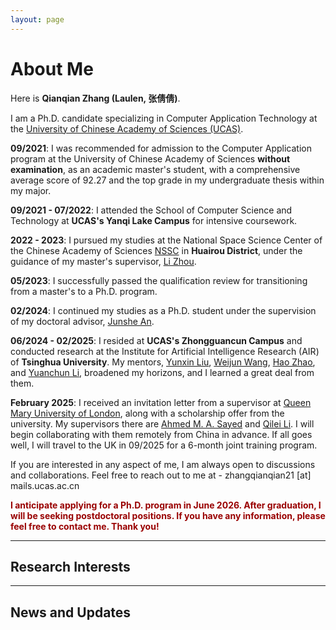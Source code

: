 ```yaml
---
layout: page
---
```


# About Me

<!-- <img src="https://laulen.github.io/qianqianzhang2.jpg" class="floatpic"> -->

Here is **Qianqian Zhang (Laulen, 张倩倩)**.<br>

I am a Ph.D. candidate specializing in Computer Application Technology at the [University of Chinese Academy of Sciences (UCAS)](https://www.ucas.edu.cn/).

**09/2021**: I was recommended for admission to the Computer Application program at the University of Chinese Academy of Sciences **without examination**, as an academic master's student, with a comprehensive average score of 92.27 and the top grade in my undergraduate thesis within my major.

**09/2021 - 07/2022**: I attended the School of Computer Science and Technology at **UCAS's Yanqi Lake Campus** for intensive coursework.

**2022 - 2023**: I pursued my studies at the National Space Science Center of the Chinese Academy of Sciences [NSSC](http://www.nssc.ac.cn/) in **Huairou District**, under the guidance of my master's supervisor, [Li Zhou](https://people.ucas.ac.cn/~0020524).

**05/2023**: I successfully passed the qualification review for transitioning from a master's to a Ph.D. program.

**02/2024**: I continued my studies as a Ph.D. student under the supervision of my doctoral advisor, [Junshe An](https://people.ucas.ac.cn/~0000637).

**06/2024 - 02/2025**: I resided at **UCAS's Zhongguancun Campus** and conducted research at the Institute for Artificial Intelligence Research (AIR) of **Tsinghua University**. My mentors, [Yunxin Liu](https://yunxinliu.github.io/), [Weijun Wang](https://weijunalexwang.github.io/), [Hao Zhao](https://sites.google.com/view/fromandto), and [Yuanchun Li](https://yuanchun-li.github.io/), broadened my horizons, and I learned a great deal from them.

**February 2025**: I received an invitation letter from a supervisor at [Queen Mary University of London](https://www.qmul.ac.uk/), along with a scholarship offer from the university. My supervisors there are [Ahmed M. A. Sayed](http://www.eecs.qmul.ac.uk/~ahmed/) and [Qilei Li](https://li.qilei.me/). I will begin collaborating with them remotely from China in advance. If all goes well, I will travel to the UK in 09/2025 for a 6-month joint training program.

If you are interested in any aspect of me, I am always open to discussions and collaborations. Feel free to reach out to me at - zhangqianqian21 [at] mails.ucas.ac.cn

**<font color="#990000">I anticipate applying for a Ph.D. program in June 2026. After graduation, I will be seeking postdoctoral positions. If you have any information, please feel free to contact me. Thank you!</font>**

---

## Research Interests

<!-- - [Internet of Everything](https://scholar.google.com/citations?view_op=search_authors&hl=zh-CN&mauthors=label:internet_of_everything)
- Molecular Communication
- Wireless Communication
- AI-powered Communication

My current research focuses on practical problems that artificial intelligence faces in real life. My interests are on the Machine Learning and its applications in Industrial IoT. In a word, advanced technologies like ML and IoT positively influence the life of everybody.  I wish to devote my talent to this meaningful cause and bring well-being to society. -->

---

## News and Updates

<!-- - **June 2024**：Very excited to be selected as [KDD UC Scholar](https://kdd2024.kdd.org/undergraduate-consortium/). See you in Spain!
- **May 2024：**My bachelor thesis won the Annual Best Thesis Award (Top 1/300).
- **April 2024：**Our work *BLEGuard* has been accepted to [MobiSys 2024](https://www.sigmobile.org/mobisys/2024/) as a poster paper. See you in Japan!
- **March 2024：**Very excited to get a MPhil offer from Engineering department at Cambridge University!
- **Dec 2023：**Very excited to be selected as [AAAI UC Scholar](https://aaai.org/aaai-conference/undergraduate-consortium-program/). See you in Canada!
- **Jun 2022：**Started research programme at [Cambridge AI Group](https://www.cl.cam.ac.uk/research/ai/), advised by Prof. Pietro Liò.

<br>

<blockquote class="twitter-tweet"><p lang="en" dir="ltr">Thrilled to be an AAAI-UC Scholar at <a href="https://twitter.com/hashtag/AAAI24?src=hash&amp;ref_src=twsrc%5Etfw">#AAAI24</a>, thanks to <a href="https://twitter.com/hashtag/AAAI?src=hash&amp;ref_src=twsrc%5Etfw">#AAAI</a> &amp; <a href="https://twitter.com/hashtag/GoogleExploreCSR?src=hash&amp;ref_src=twsrc%5Etfw">#GoogleExploreCSR</a> for the sponsorship. Grateful for the knowledge gained and new friendships formed.<br><br>Wonderful trip in Vancouver. Looking forward to staying connected with all.<a href="https://twitter.com/hashtag/AAAI24?src=hash&amp;ref_src=twsrc%5Etfw">#AAAI24</a> <a href="https://twitter.com/hashtag/Vancouver?src=hash&amp;ref_src=twsrc%5Etfw">#Vancouver</a> <a href="https://twitter.com/hashtag/GoogleExploreCSR?src=hash&amp;ref_src=twsrc%5Etfw">#GoogleExploreCSR</a> <a href="https://t.co/wUQUp8XlSM">pic.twitter.com/wUQUp8XlSM</a></p>&mdash; Hanlin CAI (seeking a PhD position 2025) (@lancecai2002) <a href="https://twitter.com/lancecai2002/status/1762210025173344260?ref_src=twsrc%5Etfw">February 26, 2024</a></blockquote> <script async src="https://platform.twitter.com/widgets.js" charset="utf-8"></script>
 -->

